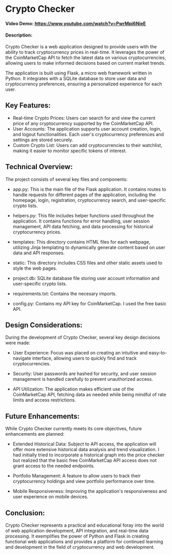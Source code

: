 # Crypto Checker
#### Video Demo:  <https://www.youtube.com/watch?v=PwrMpj6NieE>
#### Description:
Crypto Checker is a web application designed to provide users with the ability to track cryptocurrency prices in real-time. It leverages the power of the CoinMarketCap API to fetch the latest data on various cryptocurrencies, allowing users to make informed decisions based on current market trends.

The application is built using Flask, a micro web framework written in Python. It integrates with a SQLite database to store user data and cryptocurrency preferences, ensuring a personalized experience for each user.

## Key Features:

* Real-time Crypto Prices: Users can search for and view the current price of any cryptocurrency supported by the CoinMarketCap API.
* User Accounts: The application supports user account creation, login, and logout functionalities. Each user's cryptocurrency preferences and settings are stored securely.
* Custom Crypto List: Users can add cryptocurrencies to their watchlist, making it easier to monitor specific tokens of interest.

## Technical Overview:

The project consists of several key files and components:

* app.py: This is the main file of the Flask application. It contains routes to handle requests for different pages of the application, including the homepage, login, registration, cryptocurrency search, and user-specific crypto lists.

* helpers.py: This file includes helper functions used throughout the application. It contains functions for error handling, user session management, API data fetching, and data processing for historical cryptocurrency prices.

* templates: This directory contains HTML files for each webpage, utilizing Jinja templating to dynamically generate content based on user data and API responses.

* static: This directory includes CSS files and other static assets used to style the web pages.

* project.db: SQLite database file storing user account information and user-specific crypto lists.

* requirements.txt: Contains the necesary imports.

* config.py: Contains my API key for CoinMarketCap. I used the free basic API.

## Design Considerations:
During the development of Crypto Checker, several key design decisions were made:

* User Experience: Focus was placed on creating an intuitive and easy-to-navigate interface, allowing users to quickly find and track cryptocurrencies.

* Security: User passwords are hashed for security, and user session management is handled carefully to prevent unauthorized access.

* API Utilization: The application makes efficient use of the CoinMarketCap API, fetching data as needed while being mindful of rate limits and access restrictions.

## Future Enhancements:
While Crypto Checker currently meets its core objectives, future enhancements are planned:

* Extended Historical Data: Subject to API access, the application will offer more extensive historical data analysis and trend visualization. I had initially tried to incorporate a historical graph into the price checker but realized that the basic free CoinMarketCap API access does not grant access to the needed endpoints.

* Portfolio Management: A feature to allow users to track their cryptocurrency holdings and view portfolio performance over time.

* Mobile Responsiveness: Improving the application's responsiveness and user experience on mobile devices.

## Conclusion:
Crypto Checker represents a practical and educational foray into the world of web application development, API integration, and real-time data processing. It exemplifies the power of Python and Flask in creating functional web applications and provides a platform for continued learning and development in the field of cryptocurrency and web development.

